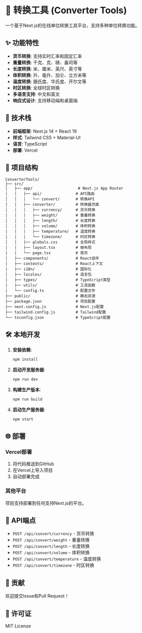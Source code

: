 # 🔄 转换工具 (Converter Tools)

一个基于Next.js的在线单位转换工具平台，支持多种单位转换功能。

## ✨ 功能特性

- **货币转换**: 支持实时汇率和固定汇率
- **重量转换**: 千克、克、磅、盎司等
- **长度转换**: 米、厘米、英尺、英寸等
- **体积转换**: 升、毫升、加仑、立方米等
- **温度转换**: 摄氏度、华氏度、开尔文等
- **时区转换**: 全球时区转换
- **多语言支持**: 中文和英文
- **响应式设计**: 支持移动端和桌面端

## 🚀 技术栈

- **前端框架**: Next.js 14 + React 19
- **样式**: Tailwind CSS + Material-UI
- **语言**: TypeScript
- **部署**: Vercel

## 📁 项目结构

```
ConverterTools/
├── src/
│   ├── app/                    # Next.js App Router
│   │   ├── api/               # API路由
│   │   │   └── convert/       # 转换API
│   │   ├── converter/         # 转换器页面
│   │   │   ├── currency/      # 货币转换
│   │   │   ├── weight/        # 重量转换
│   │   │   ├── length/        # 长度转换
│   │   │   ├── volume/        # 体积转换
│   │   │   ├── temperature/   # 温度转换
│   │   │   └── timezone/      # 时区转换
│   │   ├── globals.css        # 全局样式
│   │   ├── layout.tsx         # 根布局
│   │   └── page.tsx           # 首页
│   ├── components/            # React组件
│   ├── contexts/              # React上下文
│   ├── i18n/                  # 国际化
│   ├── locales/               # 语言包
│   ├── types/                 # TypeScript类型
│   ├── utils/                 # 工具函数
│   └── config.ts              # 配置文件
├── public/                    # 静态资源
├── package.json               # 项目配置
├── next.config.js             # Next.js配置
├── tailwind.config.js         # Tailwind配置
└── tsconfig.json              # TypeScript配置
```

## 🛠️ 本地开发

1. **安装依赖**:
   ```bash
   npm install
   ```

2. **启动开发服务器**:
   ```bash
   npm run dev
   ```

3. **构建生产版本**:
   ```bash
   npm run build
   ```

4. **启动生产服务器**:
   ```bash
   npm start
   ```

## 🌐 部署

### Vercel部署

1. 将代码推送到GitHub
2. 在Vercel上导入项目
3. 自动部署完成

### 其他平台

项目支持部署到任何支持Next.js的平台。

## 📱 API端点

- `POST /api/convert/currency` - 货币转换
- `POST /api/convert/weight` - 重量转换
- `POST /api/convert/length` - 长度转换
- `POST /api/convert/volume` - 体积转换
- `POST /api/convert/temperature` - 温度转换
- `POST /api/convert/timezone` - 时区转换

## 🤝 贡献

欢迎提交Issue和Pull Request！

## 📄 许可证

MIT License
